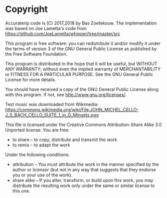 # Copyright

Accuraterip code is (C) 2017,2018 by Bas Zoetekouw.
The implementation was based on Joe Lametta's code from https://github.com/JoeLametta/whipper/tree/master/src

This program is free software: you can redistribute it and/or modify it under the terms of version 3 of the GNU General
Public License as published by the Free Software Foundation.

This program is distributed in the hope that it will be useful, but WITHOUT ANY WARRANTY; without even the implied
warranty of MERCHANTABILITY or FITNESS FOR A PARTICULAR PURPOSE.  See the GNU General Public License for more details.

You should have received a copy of the GNU General Public License along with this program.  If not, see
<http://www.gnu.org/licenses/>.


Test music was downloaded from Wikimedia: https://commons.wikimedia.org/wiki/File:JOHN_MICHEL_CELLO-J_S_BACH_CELLO_SUITE_1_in_G_Minuets.ogg

This file is licensed under the Creative Commons Attribution-Share Alike 3.0 Unported license.
You are free:
 - to share – to copy, distribute and transmit the work
 - to remix – to adapt the work

Under the following conditions:
 - attribution – You must attribute the work in the manner specified by the author or licensor (but not in any way that suggests that they endorse you or your use of the work).
 - share alike – If you alter, transform, or build upon this work, you may distribute the resulting work only under the same or similar license to this one.
